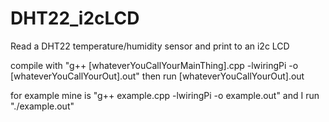 # DHT22_i2cLCD
Read a DHT22 temperature/humidity sensor and print to an i2c LCD

compile with "g++ [whateverYouCallYourMainThing].cpp -lwiringPi -o [whateverYouCallYourOut].out"
  then run [whateverYouCallYourOut].out
  
for example mine is "g++ example.cpp -lwiringPi -o example.out" and I run "./example.out"
